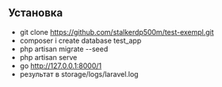 

## Установка



- git clone https://github.com/stalkerdp500m/test-exempl.git
- composer i
create database test_app
- php artisan migrate --seed
- php artisan serve
- go http://127.0.0.1:8000/1
- результат в storage/logs/laravel.log



